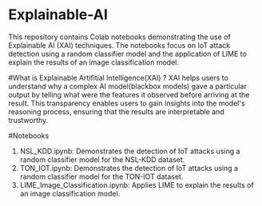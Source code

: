 # Explainable-AI
This repository contains Colab notebooks demonstrating the use of Explainable AI (XAI) techniques. The notebooks focus on IoT attack detection using a random classifier model and the application of LIME to explain the results of an image classification model.

#What is Explainable Artifitial Intelligence(XAI) ?
XAI helps users to understand why a complex AI model(blackbox models) gave a particular output by telling what were the features it observed before arriving at the result. This transparency enables users to gain insights into the model's reasoning process, ensuring that the results are interpretable and trustworthy.

#Notebooks
1. NSL_KDD.ipynb: Demonstrates the detection of IoT attacks using a random classifier model for the NSL-KDD dataset.
2. TON_IOT.ipynb: Demonstrates the detection of IoT attacks using a random classifier model for the TON-IOT dataset.
3. LIME_Image_Classification.ipynb: Applies LIME to explain the results of an image classification model.
